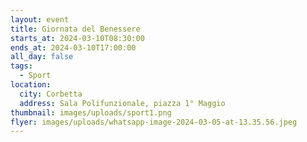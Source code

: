 ```yaml
---
layout: event
title: Giornata del Benessere
starts_at: 2024-03-10T08:30:00
ends_at: 2024-03-10T17:00:00
all_day: false
tags:
  - Sport
location:
  city: Corbetta
  address: Sala Polifunzionale, piazza 1° Maggio
thumbnail: images/uploads/sport1.png
flyer: images/uploads/whatsapp-image-2024-03-05-at-13.35.56.jpeg
---
```

